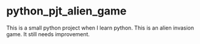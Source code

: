 # python_pjt_alien_game

This is a small python project when I learn python. This is an alien invasion game. It still needs improvement.
